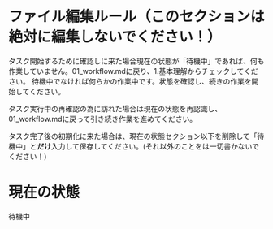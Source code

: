 # ファイル編集ルール（このセクションは絶対に編集しないでください！）

タスク開始するために確認しに来た場合現在の状態が「待機中」であれば、何も作業していません。01_workflow.mdに戻り、1.基本理解からチェックしてください。
待機中でなければ何らかの作業中です。状態を確認し、続きの作業を開始してください。

タスク実行中の再確認の為に訪れた場合は現在の状態を再認識し、01_workflow.mdに戻って引き続き作業を進めてください。

タスク完了後の初期化に来た場合は、現在の状態セクション以下を削除して「待機中」と**だけ**入力して保存してください。(それ以外のことをは一切書かないでください！)

# 現在の状態

待機中